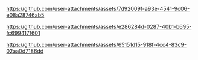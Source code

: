 

https://github.com/user-attachments/assets/7d92009f-a93e-4541-9c06-e08a28746ab5



https://github.com/user-attachments/assets/e286284d-0287-40b1-b695-fc699417f601



https://github.com/user-attachments/assets/65151d15-918f-4cc4-83c9-02aa0d7186dd


